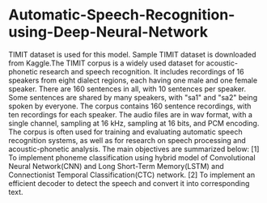 # Automatic-Speech-Recognition-using-Deep-Neural-Network
TIMIT dataset is used for this model. Sample TIMIT dataset is downloaded from Kaggle.The TIMIT corpus is a widely used dataset for acoustic-phonetic research and speech recognition. It includes recordings of 16 speakers from eight dialect regions, each having one male and one female speaker. There are 160 sentences in all, with 10 sentences per speaker. Some sentences are shared by many speakers, with "sa1" and "sa2" being spoken by everyone. The corpus contains 160 sentence recordings, with ten recordings for each speaker. The audio files are in wav format, with a single channel, sampling at 16 kHz, sampling at 16 bits, and PCM encoding. The corpus is often used for training and evaluating automatic speech recognition systems, as well as for research on speech processing and acoustic-phonetic analysis.
The main objectives are summarized below:
[1] To implement phoneme classification using hybrid model of Convolutional Neural Network(CNN) and Long Short-Term Memory(LSTM) and Connectionist Temporal 
    Classification(CTC) network.
[2] To implement an efficient decoder to detect the speech and convert it into corresponding text.
